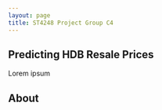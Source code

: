 ```yaml
---
layout: page
title: ST4248 Project Group C4
---
```


## Predicting HDB Resale Prices

Lorem ipsum

## About